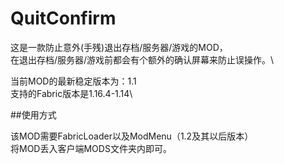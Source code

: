 # QuitConfirm
这是一款防止意外(手残)退出存档/服务器/游戏的MOD，\
在退出存档/服务器/游戏前都会有个额外的确认屏幕来防止误操作。\

当前MOD的最新稳定版本为：1.1\
支持的Fabric版本是1.16.4-1.14\

##使用方式

该MOD需要FabricLoader以及ModMenu（1.2及其以后版本）\
将MOD丢入客户端MODS文件夹内即可。
